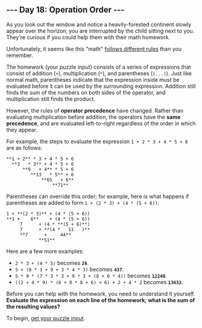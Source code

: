 
## --- Day 18: Operation Order ---
As you look out the window and notice a heavily-forested continent slowly appear over the horizon, you are interrupted by the child sitting next to you. They're curious if you could help them with their math homework.

Unfortunately, it seems like this "math" [follows different rules](https://www.youtube.com/watch?v=3QtRK7Y2pPU&amp;t=15) than you remember.

The homework (your puzzle input) consists of a series of expressions that consist of addition (`+`), multiplication (`*`), and parentheses (`(...)`). Just like normal math, parentheses indicate that the expression inside must be evaluated before it can be used by the surrounding expression. Addition still finds the sum of the numbers on both sides of the operator, and multiplication still finds the product.

However, the rules of **operator precedence** have changed. Rather than evaluating multiplication before addition, the operators have the **same precedence**, and are evaluated left-to-right regardless of the order in which they appear.

For example, the steps to evaluate the expression `1 + 2 * 3 + 4 * 5 + 6` are as follows:
```
**1 + 2** * 3 + 4 * 5 + 6
  **3   * 3** + 4 * 5 + 6
      **9   + 4** * 5 + 6
         **13   * 5** + 6
             **65   + 6**
                 **71**
```

Parentheses can override this order; for example, here is what happens if parentheses are added to form `1 + (2 * 3) + (4 * (5 + 6))`:
```
1 + **(2 * 3)** + (4 * (5 + 6))
**1 +    6**    + (4 * (5 + 6))
     7      + (4 * **(5 + 6)**)
     7      + **(4 *   11   )**
     **7      +     44**
            **51**
```

Here are a few more examples:

 - `2 * 3 + (4 * 5)` becomes **`26`**.
 - `5 + (8 * 3 + 9 + 3 * 4 * 3)` becomes **`437`**.
 - `5 * 9 * (7 * 3 * 3 + 9 * 3 + (8 + 6 * 4))` becomes **`12240`**.
 - `((2 + 4 * 9) * (6 + 9 * 8 + 6) + 6) + 2 + 4 * 2` becomes **`13632`**.

Before you can help with the homework, you need to understand it yourself. **Evaluate the expression on each line of the homework; what is the sum of the resulting values?**

To begin, [get your puzzle input](https://adventofcode.com/2020/day/18/input).
